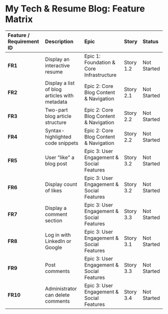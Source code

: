 # My Tech & Resume Blog: Feature Matrix

| Feature / Requirement ID | Description                                   | Epic                                      | Story     | Status      |
| :----------------------- | :-------------------------------------------- | :---------------------------------------- | :-------- | :---------- |
| **FR1**                  | Display an interactive resume                 | Epic 1: Foundation & Core Infrastructure  | Story 1.2 | Not Started |
| **FR2**                  | Display a list of blog articles with metadata | Epic 2: Core Blog Content & Navigation    | Story 2.1 | Not Started |
| **FR3**                  | Two-part blog article structure               | Epic 2: Core Blog Content & Navigation    | Story 2.2 | Not Started |
| **FR4**                  | Syntax-highlighted code snippets              | Epic 2: Core Blog Content & Navigation    | Story 2.2 | Not Started |
| **FR5**                  | User "like" a blog post                       | Epic 3: User Engagement & Social Features | Story 3.2 | Not Started |
| **FR6**                  | Display count of likes                        | Epic 3: User Engagement & Social Features | Story 3.2 | Not Started |
| **FR7**                  | Display a comment section                     | Epic 3: User Engagement & Social Features | Story 3.3 | Not Started |
| **FR8**                  | Log in with LinkedIn or Google                | Epic 3: User Engagement & Social Features | Story 3.1 | Not Started |
| **FR9**                  | Post comments                                 | Epic 3: User Engagement & Social Features | Story 3.3 | Not Started |
| **FR10**                 | Administrator can delete comments             | Epic 3: User Engagement & Social Features | Story 3.4 | Not Started |
